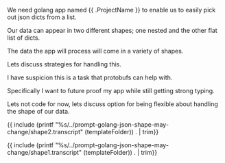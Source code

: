 We need golang app named {{ .ProjectName }} to enable us to easily pick out json dicts from a list.

Our data can appear in two different shapes; one nested and the other flat list of dicts.

The data the app will process will come in a variety of shapes.

Lets discuss strategies for handling this.

I have suspicion this is a task that protobufs can help with.

Specifically I want to future proof my app while still getting strong typing.

Lets not code for now, lets discuss option for being flexible about handling the shape of our data.

{{ include (printf "%s/../prompt-golang-json-shape-may-change/shape2.transcript" (templateFolder)) . | trim}}

{{ include (printf "%s/../prompt-golang-json-shape-may-change/shape1.transcript" (templateFolder)) . | trim}}


